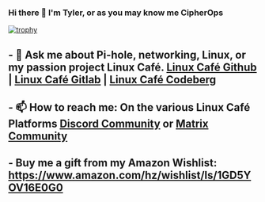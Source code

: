 ### Hi there 👋 I'm Tyler, or as you may know me CipherOps

[![trophy](https://github-profile-trophy.vercel.app/?username=cipherops)](https://github.com/ryo-ma/github-profile-trophy)

## - 💬 Ask me about Pi-hole, networking, Linux, or my passion project Linux Café. [Linux Café Github](https://github.com/LinuxCafeFederation) | [Linux Café Gitlab](https://gitlab.com/linuxcafefederation) | [Linux Café Codeberg](https://codeberg.org/LinuxCafeFederation)

## - 📫 How to reach me: On the various Linux Café Platforms [Discord Community](https://discord.gg/9pfb5ZB) or [Matrix Community](https://matrix.to/#/+linuxcafegroup:linuxcafe.chat) 

## - Buy me a gift from my Amazon Wishlist: https://www.amazon.com/hz/wishlist/ls/1GD5YOV16E0G0
